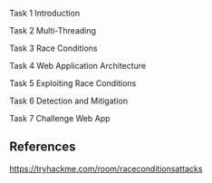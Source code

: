 Task 1
Introduction






Task 2
Multi-Threading






















Task 3
Race Conditions


















Task 4
Web Application Architecture




























Task 5
Exploiting Race Conditions




































Task 6
Detection and Mitigation



Task 7
Challenge Web App

## References

https://tryhackme.com/room/raceconditionsattacks